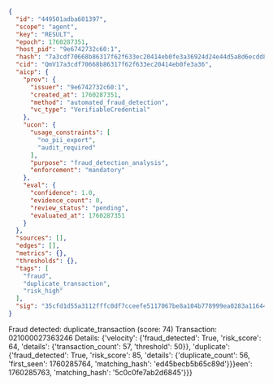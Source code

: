 ```json
{
  "id": "449501adba601397",
  "scope": "agent",
  "key": "RESULT",
  "epoch": 1760287351,
  "host_pid": "9e6742732c60:1",
  "hash": "7a3cdf70668b86317f62f633ec20414eb0fe3a36924d24e44d5a8d6ecdd8858b",
  "cid": "QmV17a3cdf70668b86317f62f633ec20414eb0fe3a36",
  "aicp": {
    "prov": {
      "issuer": "9e6742732c60:1",
      "created_at": 1760287351,
      "method": "automated_fraud_detection",
      "vc_type": "VerifiableCredential"
    },
    "ucon": {
      "usage_constraints": [
        "no_pii_export",
        "audit_required"
      ],
      "purpose": "fraud_detection_analysis",
      "enforcement": "mandatory"
    },
    "eval": {
      "confidence": 1.0,
      "evidence_count": 0,
      "review_status": "pending",
      "evaluated_at": 1760287351
    }
  },
  "sources": [],
  "edges": [],
  "metrics": {},
  "thresholds": {},
  "tags": [
    "fraud",
    "duplicate_transaction",
    "risk_high"
  ],
  "sig": "35cfd1d55a3112fffc0df7cceefe5117067be8a104b778999ea0283a11644e89"
}
```

Fraud detected: duplicate_transaction (score: 74)
Transaction: 021000027363246
Details: {'velocity': {'fraud_detected': True, 'risk_score': 64, 'details': {'transaction_count': 57, 'threshold': 50}}, 'duplicate': {'fraud_detected': True, 'risk_score': 85, 'details': {'duplicate_count': 56, 'first_seen': 1760285764, 'matching_hash': 'ed45becb5b65c89d'}}}een': 1760285763, 'matching_hash': '5c0c0fe7ab2d6845'}}}